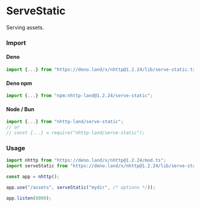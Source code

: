 # ServeStatic
Serving assets.

### Import
#### Deno
```ts
import {...} from "https://deno.land/x/nhttp@1.2.24/lib/serve-static.ts";
```
#### Deno npm
```ts
import {...} from "npm:nhttp-land@1.2.24/serve-static";
```
#### Node / Bun
```ts
import {...} from "nhttp-land/serve-static";
// or
// const {...} = require("nhttp-land/serve-static");
```

### Usage
```ts
import nhttp from "https://deno.land/x/nhttp@1.2.24/mod.ts";
import serveStatic from "https://deno.land/x/nhttp@1.2.24/lib/serve-static.ts";

const app = nhttp();

app.use("/assets", serveStatic("mydir", /* options */));

app.listen(8000);
```
